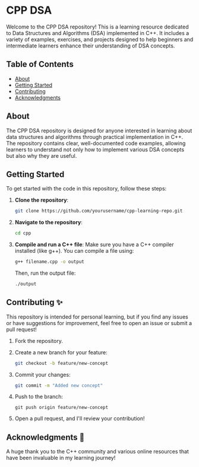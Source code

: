 # CPP DSA

Welcome to the CPP DSA repository! This is a learning resource dedicated to Data Structures and Algorithms (DSA) implemented in C++. It includes a variety of examples, exercises, and projects designed to help beginners and intermediate learners enhance their understanding of DSA concepts.

## Table of Contents

- [About](#about)
- [Getting Started](#getting-started)
- [Contributing](#contributing-✨)
- [Acknowledgments](#acknowledgments-👏)

## About

The CPP DSA repository is designed for anyone interested in learning about data structures and algorithms through practical implementation in C++. The repository contains clear, well-documented code examples, allowing learners to understand not only how to implement various DSA concepts but also why they are useful.

## Getting Started

To get started with the code in this repository, follow these steps:

1. **Clone the repository**:

   ```bash
   git clone https://github.com/yourusername/cpp-learning-repo.git
   ```

2. **Navigate to the repository**:

   ```bash
   cd cpp
   ```

3. **Compile and run a C++ file**: Make sure you have a C++ compiler installed (like g++). You can compile a file using:

   ```bash
   g++ filename.cpp -o output
   ```

   Then, run the output file:

   ```bash
   ./output
   ```

## Contributing ✨

This repository is intended for personal learning, but if you find any issues or have suggestions for improvement, feel free to open an issue or submit a pull request!

1. Fork the repository.

2. Create a new branch for your feature:

   ```bash
   git checkout -b feature/new-concept
   ```

3. Commit your changes:

   ```bash
   git commit -m "Added new concept"
   ```

4. Push to the branch:

   ```
   git push origin feature/new-concept
   ```

5. Open a pull request, and I'll review your contribution!

## Acknowledgments 👏

A huge thank you to the C++ community and various online resources that have been invaluable in my learning journey!
